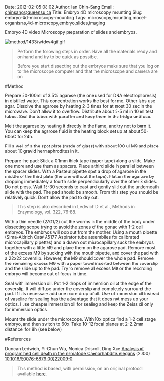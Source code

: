 Date: 2012-02-05 08:02
Author: Ian Chin-Sang
Email: chinsang@queensu.ca
Title: Embryo 4D microscopy mounting
Slug: embryo-4d-microscopy-mounting
Tags: microscopy,mounting,model-organisms,4d-microscopy,embryo,slides,imaging

Embryo 4D video Microscopy preparation of slides and embryos.


![method/1433/wtdev4gif.gif](/static/images/method/1433/wtdev4gif.gif)



>Perform the following steps in order. Have all the materials ready and on hand and try to be quick as possible.
>
>Before you start dissecting out the embryos make sure that you log on to the microscope computer and that the microscope and camera are on.  




#Method

Prepare 50-100ml of 3.5% agarose (the one used for DNA electrophoresis) in distilled water. This concentration works the best for me. Other labs use agar. Dissolve the agarose by heating 2-3 times for at most 30 sec in the microwave. Don’t allow it to overflow. Distribute about 2-5 ml in 10 ml test tubes. Seal the tubes with parafilm and keep them in the fridge until use. 



Melt the agarose by heating it directly in the flame, and try not to burn it. You can keep the agarose fluid in the heating block set up at about 50-60oC for 24h. 



Fill a well of a the spot plate (made of glass) with about 100 ul M9 and place about 10 gravid hermaphrodites in it. 



Prepare the pad: Stick a 0.1mm thick tape (paper tape) along a slide. Make one more and use them as spacers. Place a third slide in parallel between the spacer slides. With a Pasteur pipette spot a drop of agarose in the middle of the third plate (the one without the tape). Flatten the agarose by dropping immediately a fourth slide perpendicularly over the other 3 slides. Do not press. Wait 15-30 seconds to cast and gently slid out the underneath slide with the pad. The pad should be smooth.  From this step you should be relatively quick. Don’t allow the pad to dry out.


>This step is also described in Ledwich D et al., Methods in Enzymology, vol. 322, 76-88.


With a thin needle (27G1/2) cut the worms in the middle of the body under dissecting scope trying to avoid the zones of the gonad with 1-2 cell embryos. The embryos will pop out from the mother. Using a mouth pipette (Sima-Aldrich Cat# A5177 Aspirator tube assemblies for calibrated microcapillary pipettes) and a drawn out microcapillary suck the embryos together with a little M9 and place them on the agarose pad. Remove most of the excess M9 by sucking with the mouth pipette, and cover the pad with a 22x22 coverslip. However, the M9 should cover the whole pad.  Remove the remaining excess M9 with a paper towel inserted between the coverslip and the slide up to the pad. Try to remove all excess M9 or the recording embryo will become out of focus in time.



Seal with immersion oil. Put 1-2 drops of immersion oil at the edge of the coverslip. It will diffuse under the coverslip and completely surround the pad. If it is necessary add one more drop of oil. Use of immersion oil instead of vaseline for sealing has the advantage that it does not mess up your optics. I use cheaper immersion oil for sealing and keep the Zeiss oil only for immersion optics.   



Mount the slide under the microscope. With 10x optics find a 1-2 cell stage embryo, and then switch to 60x. Take 10-12 focal planes at 2-2.2mm distance, for 8h (see below)





#References


Duncan Ledwich, Yi-Chun Wu, Monica Driscoll, Ding Xue [Analysis of programmed cell death in the nematode Caenorhabditis elegans](http://dx.doi.org/10.1016/S0076-6879(00)22009-0)  (2000)
[10.1016/S0076-6879(00)22009-0](http://dx.doi.org/10.1016/S0076-6879(00)22009-0)





>This method is based, with permission, on an original protocol available [here](http://130.15.90.245/4d_video_microscopy.htm).

